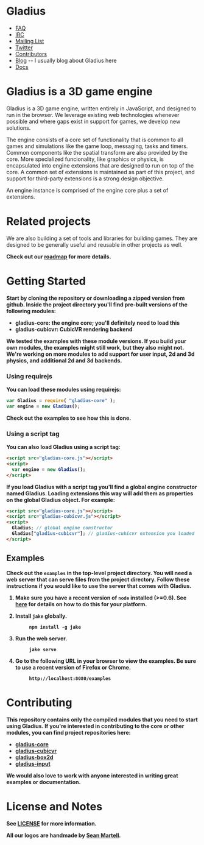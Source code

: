 Gladius
=======

* [FAQ](https://github.com/gladiusjs/gladius-core/wiki/Faq)
* [IRC](irc://irc.mozilla.org/#games)
* [Mailing List](https://lists.mozilla.org/listinfo/community-games)
* [Twitter](https://twitter.com/#!/gladiusjs)
* [Contributors](https://github.com/gladiusjs/gladius-core/contributors)
* [Blog](http://blog.ottodestrukt.org) -- I usually blog about Gladius here
* [Docs](http://gladius.readthedocs.org/en/latest/index.html)

# Gladius is a 3D game engine

Gladius is a 3D game engine, written entirely in JavaScript, and designed to run in the browser. We leverage existing web technologies whenever possible and where gaps exist in support for games, we develop new solutions.

The engine consists of a core set of functionality that is common to all games and simulations like the game loop, messaging, tasks and timers. Common components like the spatial transform are also provided by the core. More specialized funcionality, like graphics or physics, is encapsulated into engine extensions that are designed to run on top of the core. A common set of extensions is maintained as part of this project, and support for third-party extensions is a strong design objective.

An engine instance is comprised of the engine core plus a set of extensions.

# Related projects

We are also building a set of tools and libraries for building games. They are designed to be generally useful and reusable in other projects as well.

<b>Check out our [roadmap](https://github.com/gladiusjs/gladius-core/wiki/Roadmap) for more details.<b>

# Getting Started

Start by cloning the repository or downloading a zipped version from github.
Inside the project directory you'll find pre-built versions of the following modules:

* gladius-core: the engine core; you'll definitely need to load this
* gladius-cubicvr: CubicVR rendering backend

We tested the examples with these module versions.
If you build your own modules, the examples might still work, but they also might not.
We're working on more modules to add support for user input, 2d and 3d physics, and additional 2d and 3d backends.

### Using requirejs

You can load these modules using requirejs:

````javascript
var Gladius = require( "gladius-core" );
var engine = new Gladius();
````

Check out the examples to see how this is done.

### Using a script tag

You can also load Gladius using a script tag:

````HTML
<script src="gladius-core.js"></script>
<script>
  var engine = new Gladius();
</script>
````

If you load Gladius with a script tag you'll find a global engine constructor named Gladius.
Loading extensions this way will add them as properties on the global Gladius object.
For example:

````HTML
<script src="gladius-core.js"></script>
<script src="gladius-cubicvr.js"></script>
<script>
  Gladius; // global engine constructor
  Gladius["gladius-cubicvr"]; // gladius-cubicvr extension you loaded
</script>
````

## Examples

Check out the `examples` in the top-level project directory.
You will need a web server that can serve files from the project directory.
Follow these instructions if you would like to use the server that comes with Gladius.

1. Make sure you have a recent version of `node` installed (>=0.6). See [here](http://nodejs.org/) for details on how to do this for your platform.
2. Install `jake` globally.

            npm install -g jake

3. Run the web server.

            jake serve

4. Go to the following URL in your browser to view the examples. Be sure to use a recent version of Firefox or Chrome.

            http://localhost:8080/examples

# Contributing

This repository contains only the compiled modules that you need to start using Gladius.
If you're interested in contributing to the core or other modules, you can find project repositories here:

* [gladius-core](https://github.com/gladiusjs/gladius-core)
* [gladius-cubicvr](https://github.com/gladiusjs/gladius-cubicvr)
* [gladius-box2d](https://github.com/gladiusjs/gladius-box2d)
* [gladius-input](https://github.com/gladiusjs/gladius-input)

We would also love to work with anyone interested in writing great examples or documentation.

# License and Notes

See [LICENSE](https://github.com/gladiusjs/gladius/blob/develop/LICENSE) for more information.

All our logos are handmade by [Sean Martell](https://twitter.com/#!/mart3ll).
